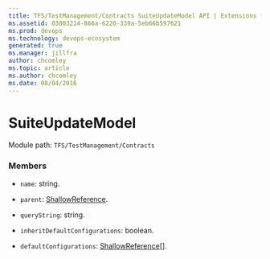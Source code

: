 ```yaml
---
title: TFS/TestManagement/Contracts SuiteUpdateModel API | Extensions for Azure DevOps Services
ms.assetid: 03003214-866a-6220-339a-5eb66b597621
ms.prod: devops
ms.technology: devops-ecosystem
generated: true
ms.manager: jillfra
author: chcomley
ms.topic: article
ms.author: chcomley
ms.date: 08/04/2016
---
```


# SuiteUpdateModel

Module path: `TFS/TestManagement/Contracts`
        
### Members

* `name`: string.

* `parent`: [ShallowReference](../../../TFS/TestManagement/Contracts/ShallowReference.md).

* `queryString`: string. 

* `inheritDefaultConfigurations`: boolean. 

* `defaultConfigurations`: [ShallowReference](../../../TFS/TestManagement/Contracts/ShallowReference.md)[].
